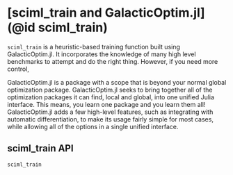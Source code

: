 # [sciml_train and GalacticOptim.jl](@id sciml_train)

`sciml_train` is a heuristic-based training function built using GalacticOptim.jl.
It incorporates the knowledge of many high level benchmarks to attempt and do
the right thing. However, if you need more control,

GalacticOptim.jl is a package with a scope that is beyond your normal global optimization
package. GalacticOptim.jl seeks to bring together all of the optimization packages
it can find, local and global, into one unified Julia interface. This means, you
learn one package and you learn them all! GalacticOptim.jl adds a few high-level
features, such as integrating with automatic differentiation, to make its usage
fairly simple for most cases, while allowing all of the options in a single
unified interface.

## sciml_train API

```@docs
sciml_train
```
